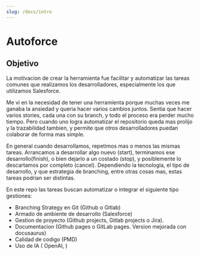 ```yaml
---
slug: /docs/intro
---
```

# Autoforce

## Objetivo

La motivacion de crear la herramienta fue facilitar y automatizar las tareas comunes que realizamos los desarrolladores, especialmente los que utilizamos Salesforce.

Me vi en la necesidad de tener una herramienta porque muchas veces me ganaba la ansiedad y queria hacer varios cambios juntos. Sentia que hacer varios stories, cada una con su branch, y todo el proceso era perder mucho tiempo. Pero cuando uno logra automatizar el repositorio queda mas prolijo y la trazabilidad tambien, y permite que otros desarrolladores puedan colaborar de forma mas simple.

En general cuando desarrollamos, repetimos mas o menos las mismas tareas. Arrancamos a desarrollar algo nuevo (start), terminamos ese desarrollo(finish), o bien dejarlo a un costado (stop), y posiblemente lo descartamos por completo (cancel). Dependiendo la tecnologia, el tipo de desarrollo, y que estrategia de branching, entre otras cosas mas, estas tareas podrian ser distintas.

En este repo las tareas buscan automatizar o integrar el siguiente tipo gestiones:

- Branching Strategy en Git (Github o Gitlab)
- Armado de ambiente de desarrollo (Salesforce)
- Gestion de proyecto (Github projects, Gitlab projects o Jira).
- Documentacion (Github pages o GitLab pages. Version mejorada con docusaurus)
- Calidad de codigo (PMD)
- Uso de IA ( OpenAI, )

